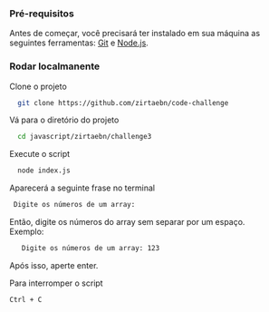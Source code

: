 ### Pré-requisitos

Antes de começar, você precisará ter instalado em sua máquina as seguintes ferramentas: [Git](https://git-scm.com/) e [Node.js](https://nodejs.org/en/).

### Rodar localmanente

Clone o projeto

```bash
  git clone https://github.com/zirtaebn/code-challenge
```

Vá para o diretório do projeto

```bash
  cd javascript/zirtaebn/challenge3
```

Execute o script  
```bash
  node index.js
```
Aparecerá a seguinte frase no terminal

```bash
 Digite os números de um array:
```
Então, digite os números do array sem separar por um espaço.
<br/> 
Exemplo:

```bash
   Digite os números de um array: 123
```

Após isso, aperte enter.

Para interromper o script 

```Ctrl + C```


